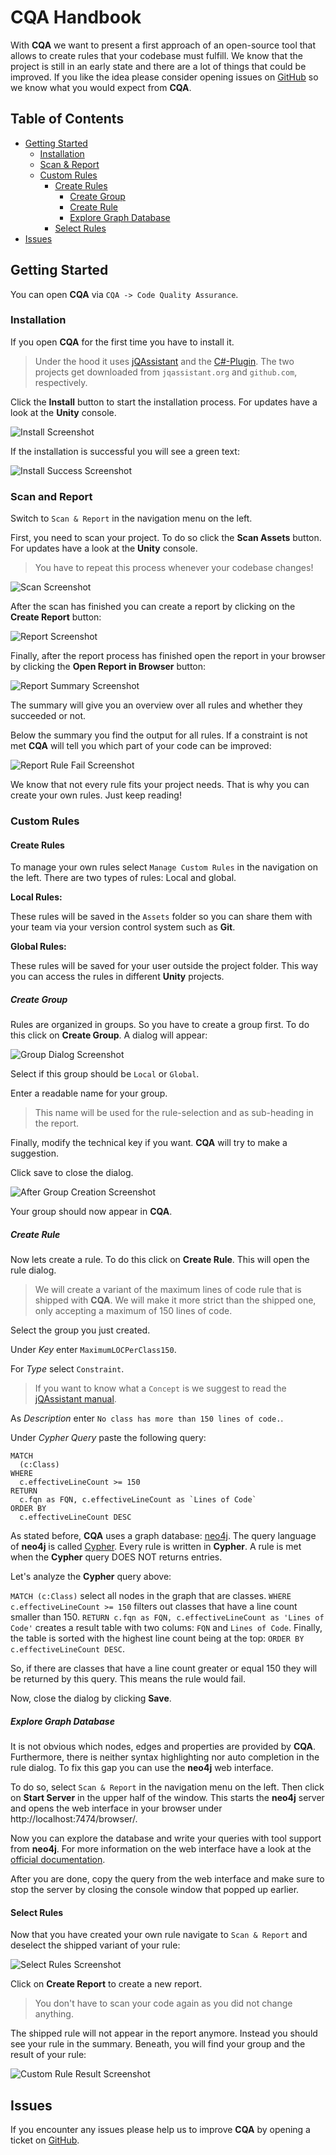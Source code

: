 ﻿# CQA Handbook

With **CQA** we want to present a first approach of an open-source tool that allows to 
create rules that your codebase must fulfill. We know that the project is still in an early state and
there are a lot of things that could be improved. If you like the idea please consider
opening issues on [GitHub](https://github.com/PRODUKTIVKELLER/CQA/issues) so we know what you 
would expect from **CQA**.


## Table of Contents

* [Getting Started](#getting-started)
    + [Installation](#installation)
    + [Scan & Report](#scan-and-report)
    + [Custom Rules](#custom-rules)
      - [Create Rules](#create-rules)
        * [Create Group](#create-group)
        * [Create Rule](#create-rule)
        * [Explore Graph Database](#explore-graph-database)
      - [Select Rules](#select-rules)
* [Issues](#issues)


## Getting Started

You can open **CQA** via `CQA -> Code Quality Assurance`.

### Installation

If you open **CQA** for the first time you have to install it. 

> Under the hood it uses [jQAssistant](https://jqassistant.org/) and 
> the [C#-Plugin](https://github.com/softvis-research/jqa-csharp-plugin).
> The two projects get downloaded from `jqassistant.org` and `github.com`, respectively.

Click the **Install** button to start the installation process. For updates have a look at the **Unity** console.

![Install Screenshot](HandbookImages/Install.png)

If the installation is successful you will see a green text:

![Install Success Screenshot](HandbookImages/InstallSuccess.png)

### Scan and Report

Switch to `Scan & Report` in the navigation menu on the left.

First, you need to scan your project. To do so click the **Scan Assets** button.  For updates have a look at the **Unity** console.

> You have to repeat this process whenever your codebase changes!

![Scan Screenshot](HandbookImages/Scan.png)

After the scan has finished you can create a report by clicking on the **Create Report** button:

![Report Screenshot](HandbookImages/Report.png)

Finally, after the report process has finished open the report in your browser by clicking the **Open Report in Browser** button:

![Report Summary Screenshot](HandbookImages/ReportSummary.png)

The summary will give you an overview over all rules and whether they succeeded or not.

Below the summary you find the output for all rules. If a constraint is not met **CQA** will tell you which part of
your code can be improved:

![Report Rule Fail Screenshot](HandbookImages/ReportRuleFail.png)

We know that not every rule fits your project needs. That is why you can create your own rules. Just keep reading!

### Custom Rules

#### Create Rules

To manage your own rules select `Manage Custom Rules` in the navigation on the left.
There are two types of rules: Local and global.

**Local Rules:**

These rules will be saved in the `Assets` folder so you can share them with your team via your version control system such as **Git**.

**Global Rules:**

These rules will be saved for your user outside the project folder. This way you can access the rules in different **Unity** projects.

##### Create Group
Rules are organized in groups. So you have to create a group first.
To do this click on **Create Group**. A dialog will appear:

![Group Dialog Screenshot](HandbookImages/GroupDialog.png)

Select if this group should be `Local` or `Global`.

Enter a readable name for your group. 

> This name will be used for the rule-selection and as sub-heading in the report.

Finally, modify the technical key if you want.
**CQA** will try to make a suggestion.

Click save to close the dialog.

![After Group Creation Screenshot](HandbookImages/AfterGroupCreation.png)

Your group should now appear in **CQA**.

##### Create Rule

Now lets create a rule. 
To do this click on **Create Rule**. 
This will open the rule dialog.

> We will create a variant of the maximum lines of code rule that is shipped with **CQA**.
> We will make it more strict than the shipped one, only accepting a maximum of 150 lines of code.

Select the group you just created.

Under *Key* enter `MaximumLOCPerClass150`.

For *Type* select `Constraint`. 

> If you want to know what a `Concept` is we suggest to read the [jQAssistant manual](http://jqassistant.github.io/jqassistant/doc/1.8.0/).

As *Description* enter `No class has more than 150 lines of code.`.

Under *Cypher Query* paste the following query:

```
MATCH
  (c:Class)
WHERE
  c.effectiveLineCount >= 150
RETURN
  c.fqn as FQN, c.effectiveLineCount as `Lines of Code`
ORDER BY
  c.effectiveLineCount DESC
```

As stated before, **CQA** uses a graph database: [neo4j](https://neo4j.com/). 
The query language of **neo4j** is called [Cypher](https://neo4j.com/developer/cypher/).
Every rule is written in **Cypher**.
A rule is met when the **Cypher** query DOES NOT returns entries. 

Let's analyze the **Cypher** query above:

`MATCH (c:Class)` select all nodes in the graph that are classes. 
`WHERE c.effectiveLineCount >= 150` filters out classes that have a line count smaller than 150.
`RETURN c.fqn as FQN, c.effectiveLineCount as 'Lines of Code'` creates a result 
table with two colums: `FQN` and `Lines of Code`.
Finally, the table is sorted with the highest line count being at the top: `ORDER BY c.effectiveLineCount DESC`.

So, if there are classes that have a line count greater or equal 150 they will be returned by this query. 
This means the rule would fail.

Now, close the dialog by clicking **Save**.

##### Explore Graph Database

It is not obvious which nodes, edges and properties are provided by **CQA**. 
Furthermore, there is neither syntax highlighting nor auto completion in the rule dialog.
To fix this gap you can use the **neo4j** web interface.

To do so, select `Scan & Report` in the navigation menu on the left.
Then click on **Start Server** in the upper half of the window.
This starts the **neo4j** server and opens the web interface in your browser under http://localhost:7474/browser/.

Now you can explore the database and write your queries with tool support from **neo4j**.
For more information on the web interface have a look at the [official documentation](https://neo4j.com/developer/neo4j-browser/). 

After you are done, copy the query from the web interface and make sure to stop 
the server by closing the console window that popped up earlier.

#### Select Rules

Now that you have created your own rule navigate to `Scan & Report` and deselect the shipped variant of your rule:

![Select Rules Screenshot](HandbookImages/SelectRules.png)

Click on **Create Report** to create a new report.

> You don't have to scan your code again as you did not change anything.

The shipped rule will not appear in the report anymore. 
Instead you should see your rule in the summary.
Beneath, you will find your group and the result of your rule:

![Custom Rule Result Screenshot](HandbookImages/CustomRuleResult.png)

## Issues

If you encounter any issues please help us to improve **CQA** by opening a ticket on [GitHub](https://github.com/PRODUKTIVKELLER/CQA/issues).